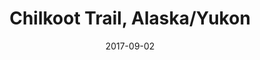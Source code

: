 ---
category: adventures
title: Chilkoot Trail, Alaska/Yukon
date: 2017-09-02
pics:
  - fullsizeoutput_4de7.jpeg
  - fullsizeoutput_4e0c.jpeg
  - IMG_6934.jpg
  - DSC_0411.JPG
---
